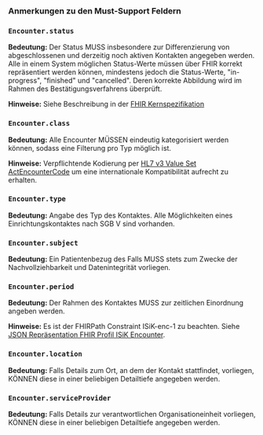 ### Anmerkungen zu den Must-Support Feldern

### `Encounter.status`

**Bedeutung:** Der Status MUSS insbesondere zur Differenzierung von abgeschlossenen und derzeitig noch aktiven Kontakten angegeben werden. Alle in einem System möglichen Status-Werte müssen über FHIR korrekt repräsentiert werden können, mindestens jedoch die Status-Werte, "in-progress", "finished" und "cancelled". Deren korrekte Abbildung wird im Rahmen des Bestätigungsverfahrens überprüft.

**Hinweise:** Siehe Beschreibung in der [FHIR Kernspezifikation](http://hl7.org/fhir/R4/encounter-definitions.html#Encounter.status)

### `Encounter.class`

**Bedeutung:** Alle Encounter MÜSSEN eindeutig kategorisiert werden können, sodass eine Filterung pro Typ möglich ist.

**Hinweise:** Verpflichtende Kodierung per [HL7 v3 Value Set ActEncounterCode](http://hl7.org/fhir/v3/ActEncounterCode/vs.html) um eine internationale Kompatibilität aufrecht zu erhalten.

### `Encounter.type`

**Bedeutung:** Angabe des Typ des Kontaktes. Alle Möglichkeiten eines Einrichtungskontaktes nach SGB V sind vorhanden.

### `Encounter.subject`

**Bedeutung:**  Ein Patientenbezug des Falls MUSS stets zum Zwecke der Nachvollziehbarkeit und Datenintegrität vorliegen.

### `Encounter.period`

**Bedeutung:** Der Rahmen des Kontaktes MUSS zur zeitlichen Einordnung angeben werden.

**Hinweise:** Es ist der FHIRPath Constraint ISiK-enc-1 zu beachten. Siehe [JSON Repräsentation FHIR Profil ISiK Encounter](https://simplifier.net/ISiK/ISiKEncounter/~json).

### `Encounter.location`

**Bedeutung:** Falls Details zum Ort, an dem der Kontakt stattfindet, vorliegen, KÖNNEN diese in einer beliebigen Detailtiefe angegeben werden.

### `Encounter.serviceProvider`

**Bedeutung:** Falls Details zur verantwortlichen Organisationeinheit vorliegen, KÖNNEN diese in einer beliebigen Detailtiefe angegeben werden. 
